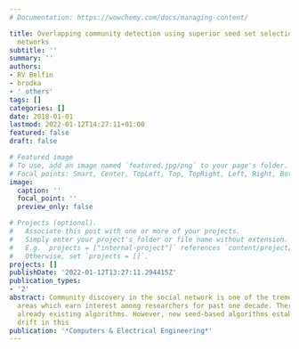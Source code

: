 ```yaml
---
# Documentation: https://wowchemy.com/docs/managing-content/

title: Overlapping community detection using superior seed set selection in social
  networks
subtitle: ''
summary: ''
authors:
- RV Belfin
- brodka
- ' others'
tags: []
categories: []
date: 2018-01-01
lastmod: 2022-01-12T14:27:11+01:00
featured: false
draft: false

# Featured image
# To use, add an image named `featured.jpg/png` to your page's folder.
# Focal points: Smart, Center, TopLeft, Top, TopRight, Left, Right, BottomLeft, Bottom, BottomRight.
image:
  caption: ''
  focal_point: ''
  preview_only: false

# Projects (optional).
#   Associate this post with one or more of your projects.
#   Simply enter your project's folder or file name without extension.
#   E.g. `projects = ["internal-project"]` references `content/project/deep-learning/index.md`.
#   Otherwise, set `projects = []`.
projects: []
publishDate: '2022-01-12T13:27:11.294415Z'
publication_types:
- '2'
abstract: Community discovery in the social network is one of the tremendously expanding
  areas which earn interest among researchers for past one decade. There are many
  already existing algorithms. However, new seed-based algorithms establish an emerging
  drift in this
publication: '*Computers & Electrical Engineering*'
---
```

